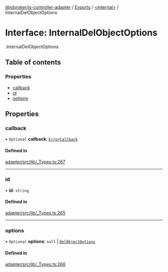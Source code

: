 [@iobroker/js-controller-adapter](../README.md) / [Exports](../modules.md) / [<internal\>](../modules/internal_.md) / InternalDelObjectOptions

# Interface: InternalDelObjectOptions

[<internal>](../modules/internal_.md).InternalDelObjectOptions

## Table of contents

### Properties

- [callback](internal_.InternalDelObjectOptions.md#callback)
- [id](internal_.InternalDelObjectOptions.md#id)
- [options](internal_.InternalDelObjectOptions.md#options)

## Properties

### callback

• `Optional` **callback**: [`ErrorCallback`](../modules/internal_.md#errorcallback)

#### Defined in

[adapter/src/lib/_Types.ts:267](https://github.com/ioBroker/ioBroker.js-controller/blob/9c08dda8/packages/adapter/src/lib/_Types.ts#L267)

___

### id

• **id**: `string`

#### Defined in

[adapter/src/lib/_Types.ts:265](https://github.com/ioBroker/ioBroker.js-controller/blob/9c08dda8/packages/adapter/src/lib/_Types.ts#L265)

___

### options

• `Optional` **options**: ``null`` \| [`DelObjectOptions`](internal_.DelObjectOptions.md)

#### Defined in

[adapter/src/lib/_Types.ts:266](https://github.com/ioBroker/ioBroker.js-controller/blob/9c08dda8/packages/adapter/src/lib/_Types.ts#L266)
